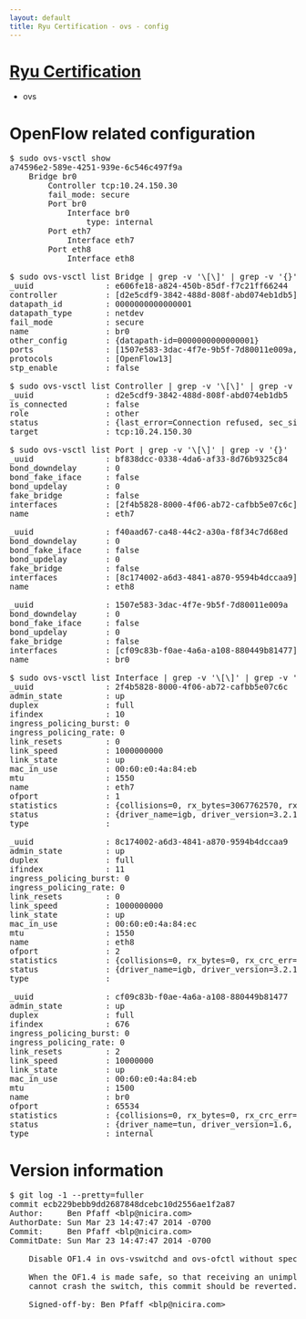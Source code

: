 ```yaml
---
layout: default
title: Ryu Certification - ovs - config
---
```

# [Ryu Certification](http://osrg.github.io/ryu/certification.html)
* ovs 

# OpenFlow related configuration
<pre>
$ sudo ovs-vsctl show
a74596e2-589e-4251-939e-6c546c497f9a
    Bridge br0
        Controller tcp:10.24.150.30
        fail_mode: secure
        Port br0
            Interface br0
                type: internal
        Port eth7
            Interface eth7
        Port eth8
            Interface eth8

$ sudo ovs-vsctl list Bridge | grep -v '\[\]' | grep -v '{}'
_uuid               : e606fe18-a824-450b-85df-f7c21ff66244
controller          : [d2e5cdf9-3842-488d-808f-abd074eb1db5]
datapath_id         : 0000000000000001
datapath_type       : netdev
fail_mode           : secure
name                : br0
other_config        : {datapath-id=0000000000000001}
ports               : [1507e583-3dac-4f7e-9b5f-7d80011e009a, bf838dcc-0338-4da6-af33-8d76b9325c84, f40aad67-ca48-44c2-a30a-f8f34c7d68ed]
protocols           : [OpenFlow13]
stp_enable          : false

$ sudo ovs-vsctl list Controller | grep -v '\[\]' | grep -v '{}'
_uuid               : d2e5cdf9-3842-488d-808f-abd074eb1db5
is_connected        : false
role                : other
status              : {last_error=Connection refused, sec_since_connect=382, sec_since_disconnect=1, state=BACKOFF}
target              : tcp:10.24.150.30

$ sudo ovs-vsctl list Port | grep -v '\[\]' | grep -v '{}'
_uuid               : bf838dcc-0338-4da6-af33-8d76b9325c84
bond_downdelay      : 0
bond_fake_iface     : false
bond_updelay        : 0
fake_bridge         : false
interfaces          : [2f4b5828-8000-4f06-ab72-cafbb5e07c6c]
name                : eth7

_uuid               : f40aad67-ca48-44c2-a30a-f8f34c7d68ed
bond_downdelay      : 0
bond_fake_iface     : false
bond_updelay        : 0
fake_bridge         : false
interfaces          : [8c174002-a6d3-4841-a870-9594b4dccaa9]
name                : eth8

_uuid               : 1507e583-3dac-4f7e-9b5f-7d80011e009a
bond_downdelay      : 0
bond_fake_iface     : false
bond_updelay        : 0
fake_bridge         : false
interfaces          : [cf09c83b-f0ae-4a6a-a108-880449b81477]
name                : br0

$ sudo ovs-vsctl list Interface | grep -v '\[\]' | grep -v '{}'
_uuid               : 2f4b5828-8000-4f06-ab72-cafbb5e07c6c
admin_state         : up
duplex              : full
ifindex             : 10
ingress_policing_burst: 0
ingress_policing_rate: 0
link_resets         : 0
link_speed          : 1000000000
link_state          : up
mac_in_use          : 00:60:e0:4a:84:eb
mtu                 : 1550
name                : eth7
ofport              : 1
statistics          : {collisions=0, rx_bytes=3067762570, rx_crc_err=0, rx_dropped=0, rx_errors=0, rx_frame_err=0, rx_over_err=0, rx_packets=72680891, tx_bytes=0, tx_dropped=0, tx_errors=0, tx_packets=0}
status              : {driver_name=igb, driver_version=3.2.10-k, firmware_version=3.10-0}
type                : 

_uuid               : 8c174002-a6d3-4841-a870-9594b4dccaa9
admin_state         : up
duplex              : full
ifindex             : 11
ingress_policing_burst: 0
ingress_policing_rate: 0
link_resets         : 0
link_speed          : 1000000000
link_state          : up
mac_in_use          : 00:60:e0:4a:84:ec
mtu                 : 1550
name                : eth8
ofport              : 2
statistics          : {collisions=0, rx_bytes=0, rx_crc_err=0, rx_dropped=0, rx_errors=0, rx_frame_err=0, rx_over_err=0, rx_packets=0, tx_bytes=5036830, tx_dropped=0, tx_errors=0, tx_packets=53704}
status              : {driver_name=igb, driver_version=3.2.10-k, firmware_version=3.10-0}
type                : 

_uuid               : cf09c83b-f0ae-4a6a-a108-880449b81477
admin_state         : up
duplex              : full
ifindex             : 676
ingress_policing_burst: 0
ingress_policing_rate: 0
link_resets         : 2
link_speed          : 10000000
link_state          : up
mac_in_use          : 00:60:e0:4a:84:eb
mtu                 : 1500
name                : br0
ofport              : 65534
statistics          : {collisions=0, rx_bytes=0, rx_crc_err=0, rx_dropped=0, rx_errors=0, rx_frame_err=0, rx_over_err=0, rx_packets=0, tx_bytes=0, tx_dropped=0, tx_errors=0, tx_packets=0}
status              : {driver_name=tun, driver_version=1.6, firmware_version=N/A}
type                : internal
</pre>

# Version information
<pre>
$ git log -1 --pretty=fuller
commit ecb229bebb9dd2687848dcebc10d2556ae1f2a87
Author:     Ben Pfaff &lt;blp@nicira.com&gt;
AuthorDate: Sun Mar 23 14:47:47 2014 -0700
Commit:     Ben Pfaff &lt;blp@nicira.com&gt;
CommitDate: Sun Mar 23 14:47:47 2014 -0700

    Disable OF1.4 in ovs-vswitchd and ovs-ofctl without specially enabling.
    
    When the OF1.4 is made safe, so that receiving an unimplemented message
    cannot crash the switch, this commit should be reverted.
    
    Signed-off-by: Ben Pfaff &lt;blp@nicira.com&gt;
</pre>
